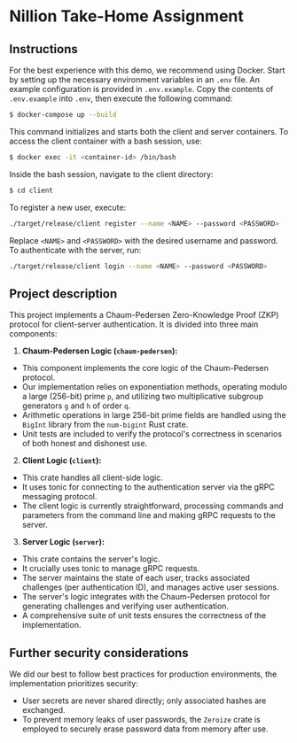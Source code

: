 # Nillion Take-Home Assignment

## Instructions

For the best experience with this demo, we recommend using Docker. Start by setting up the necessary environment variables in an `.env` file. An example configuration is provided in `.env.example`. Copy the contents of `.env.example` into `.env`, then execute the following command:

```bash
$ docker-compose up --build
```

This command initializes and starts both the client and server containers. To access the client container with a bash session, use:

```bash
$ docker exec -it <container-id> /bin/bash
```

Inside the bash session, navigate to the client directory:

```bash
$ cd client
```

To register a new user, execute:

```bash
./target/release/client register --name <NAME> --password <PASSWORD>
```

Replace `<NAME>` and `<PASSWORD>` with the desired username and password. To authenticate with the server, run:

```bash
./target/release/client login --name <NAME> --password <PASSWORD>
```

## Project description

This project implements a Chaum-Pedersen Zero-Knowledge Proof (ZKP) protocol for client-server authentication. It is divided into three main components:

1. **Chaum-Pedersen Logic (`chaum-pedersen`):**

* This component implements the core logic of the Chaum-Pedersen protocol.
* Our implementation relies on exponentiation methods, operating modulo a large (256-bit) prime `p`, and utilizing two multiplicative subgroup generators `g` and `h` of order `q`.
* Arithmetic operations in large 256-bit prime fields are handled using the `BigInt` library from the `num-bigint` Rust crate.
* Unit tests are included to verify the protocol's correctness in scenarios of both honest and dishonest use.

2. **Client Logic (`client`):**

* This crate handles all client-side logic.
* It uses tonic for connecting to the authentication server via the gRPC messaging protocol.
* The client logic is currently straightforward, processing commands and parameters from the command line and making gRPC requests to the server.

3. **Server Logic (`server`):**

* This crate contains the server's logic.
* It crucially uses tonic to manage gRPC requests. 
* The server maintains the state of each user, tracks associated challenges (per authentication ID), and manages active user sessions. 
* The server's logic integrates with the Chaum-Pedersen protocol for generating challenges and verifying user authentication. 
* A comprehensive suite of unit tests ensures the correctness of the implementation.

## Further security considerations

We did our best to follow best practices for production environments, the implementation prioritizes security:

* User secrets are never shared directly; only associated hashes are exchanged.
* To prevent memory leaks of user passwords, the `Zeroize` crate is employed to securely erase password data from memory after use.